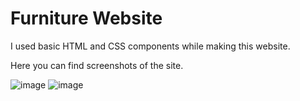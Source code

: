 # Furniture Website
I used basic HTML and CSS components while making this website.

Here you can find screenshots of the site.

![image](https://user-images.githubusercontent.com/65266777/212544276-d0bc5d53-16bf-4c31-8f53-0a02e57ae2c9.png)
![image](https://user-images.githubusercontent.com/65266777/212544305-126f7caa-d645-49c1-802e-950041069f95.png)


